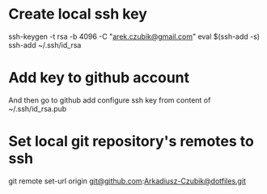 # Create local ssh key

ssh-keygen -t rsa -b 4096 -C "arek.czubik@gmail.com"
eval $(ssh-add -s)
ssh-add ~/.ssh/id_rsa

# Add key to github account

And then go to github add configure ssh key from content of ~/.ssh/id_rsa.pub

# Set local git repository's remotes to ssh

git remote set-url origin git@github.com:Arkadiusz-Czubik@dotfiles.git
